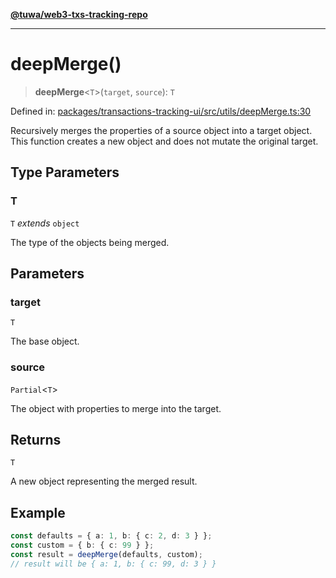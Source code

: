 [**@tuwa/web3-txs-tracking-repo**](../../../README.md)

***

# deepMerge()

> **deepMerge**\<`T`\>(`target`, `source`): `T`

Defined in: [packages/transactions-tracking-ui/src/utils/deepMerge.ts:30](https://github.com/TuwaIO/web3-transactions-tracking/blob/c87bb81c0dc080f98f542d784eb666c2213977c9/packages/transactions-tracking-ui/src/utils/deepMerge.ts#L30)

Recursively merges the properties of a source object into a target object.
This function creates a new object and does not mutate the original target.

## Type Parameters

### T

`T` *extends* `object`

The type of the objects being merged.

## Parameters

### target

`T`

The base object.

### source

`Partial`\<`T`\>

The object with properties to merge into the target.

## Returns

`T`

A new object representing the merged result.

## Example

```ts
const defaults = { a: 1, b: { c: 2, d: 3 } };
const custom = { b: { c: 99 } };
const result = deepMerge(defaults, custom);
// result will be { a: 1, b: { c: 99, d: 3 } }
```
